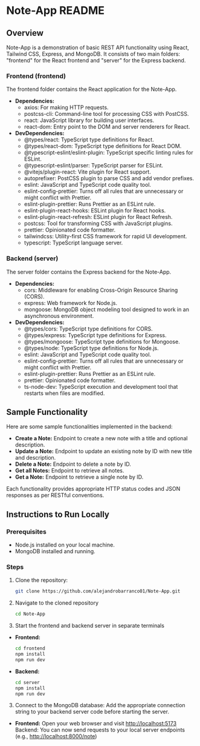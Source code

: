 # Note-App README

## Overview

Note-App is a demonstration of basic REST API functionality using React, Tailwind CSS, Express, and MongoDB. It consists of two main folders: "frontend" for the React frontend and "server" for the Express backend.

### Frontend (frontend)

The frontend folder contains the React application for the Note-App.

- **Dependencies:**
  - axios: For making HTTP requests.
  - postcss-cli: Command-line tool for processing CSS with PostCSS.
  - react: JavaScript library for building user interfaces.
  - react-dom: Entry point to the DOM and server renderers for React.
- **DevDependencies:**
  - @types/react: TypeScript type definitions for React.
  - @types/react-dom: TypeScript type definitions for React DOM.
  - @typescript-eslint/eslint-plugin: TypeScript specific linting rules for ESLint.
  - @typescript-eslint/parser: TypeScript parser for ESLint.
  - @vitejs/plugin-react: Vite plugin for React support.
  - autoprefixer: PostCSS plugin to parse CSS and add vendor prefixes.
  - eslint: JavaScript and TypeScript code quality tool.
  - eslint-config-prettier: Turns off all rules that are unnecessary or might conflict with Prettier.
  - eslint-plugin-prettier: Runs Prettier as an ESLint rule.
  - eslint-plugin-react-hooks: ESLint plugin for React hooks.
  - eslint-plugin-react-refresh: ESLint plugin for React Refresh.
  - postcss: Tool for transforming CSS with JavaScript plugins.
  - prettier: Opinionated code formatter.
  - tailwindcss: Utility-first CSS framework for rapid UI development.
  - typescript: TypeScript language server.

### Backend (server)

The server folder contains the Express backend for the Note-App.

- **Dependencies:**
  - cors: Middleware for enabling Cross-Origin Resource Sharing (CORS).
  - express: Web framework for Node.js.
  - mongoose: MongoDB object modeling tool designed to work in an asynchronous environment.
- **DevDependencies:**
  - @types/cors: TypeScript type definitions for CORS.
  - @types/express: TypeScript type definitions for Express.
  - @types/mongoose: TypeScript type definitions for Mongoose.
  - @types/node: TypeScript type definitions for Node.js.
  - eslint: JavaScript and TypeScript code quality tool.
  - eslint-config-prettier: Turns off all rules that are unnecessary or might conflict with Prettier.
  - eslint-plugin-prettier: Runs Prettier as an ESLint rule.
  - prettier: Opinionated code formatter.
  - ts-node-dev: TypeScript execution and development tool that restarts when files are modified.

## Sample Functionality

Here are some sample functionalities implemented in the backend:

- **Create a Note:** Endpoint to create a new note with a title and optional description.
- **Update a Note:** Endpoint to update an existing note by ID with new title and description.
- **Delete a Note:** Endpoint to delete a note by ID.
- **Get all Notes:** Endpoint to retrieve all notes.
- **Get a Note:** Endpoint to retrieve a single note by ID.

Each functionality provides appropriate HTTP status codes and JSON responses as per RESTful conventions.

## Instructions to Run Locally

### Prerequisites

- Node.js installed on your local machine.
- MongoDB installed and running.

### Steps

1. Clone the repository:
   ```bash
   git clone https://github.com/alejandrobarranco01/Note-App.git
   ```
2. Navigate to the cloned repository
   ```bash
   cd Note-App
   ```
3. Start the frontend and backend server in separate terminals

- **Frontend:**
  ```bash
  cd frontend
  npm install
  npm run dev
  ```
- **Backend:**
  ```bash
  cd server
  npm install
  npm run dev
  ```

3. Connect to the MongoDB database: Add the appropriate connection string to your backend server code before starting the server.

- **Frontend:** Open your web browser and visit [http://localhost:5173](http://localhost:5173)
  Backend: You can now send requests to your local server endpoints (e.g., [http://localhost:8000/note](http://localhost:8000/note))
